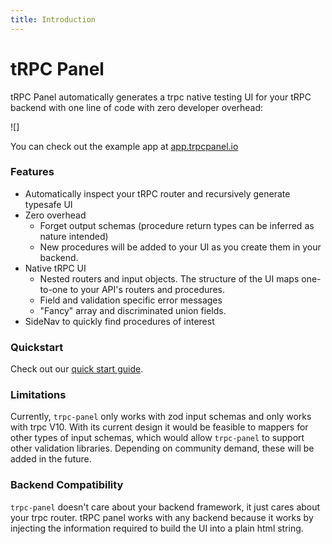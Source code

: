 ```yaml
---
title: Introduction
---
```


# tRPC Panel

tRPC Panel automatically generates a trpc native testing UI for your tRPC backend with one line of code with zero developer overhead:

![]

You can check out the example app at [app.trpcpanel.io](app.trpcpanel.io)

### Features

-   Automatically inspect your tRPC router and recursively generate typesafe UI
-   Zero overhead
    -   Forget output schemas (procedure return types can be inferred as nature intended)
    -   New procedures will be added to your UI as you create them in your backend.
-   Native tRPC UI
    -   Nested routers and input objects. The structure of the UI maps one-to-one to your API's routers and procedures.
    -   Field and validation specific error messages
    -   "Fancy" array and discriminated union fields.
-   SideNav to quickly find procedures of interest

### Quickstart

Check out our [quick start guide](./quickstart.md).

### Limitations

Currently, `trpc-panel` only works with zod input schemas and only works with trpc V10. With its current design it would be feasible to mappers for other types of input schemas, which would allow `trpc-panel` to support other validation libraries. Depending on community demand, these will be added in the future.

### Backend Compatibility

`trpc-panel` doesn't care about your backend framework, it just cares about your trpc router. tRPC panel works with any backend because it works by injecting the information required to build the UI into a plain html string.
